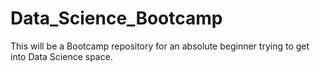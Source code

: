 # Data_Science_Bootcamp
This will be a Bootcamp repository for an absolute beginner trying to get into Data Science space. 
